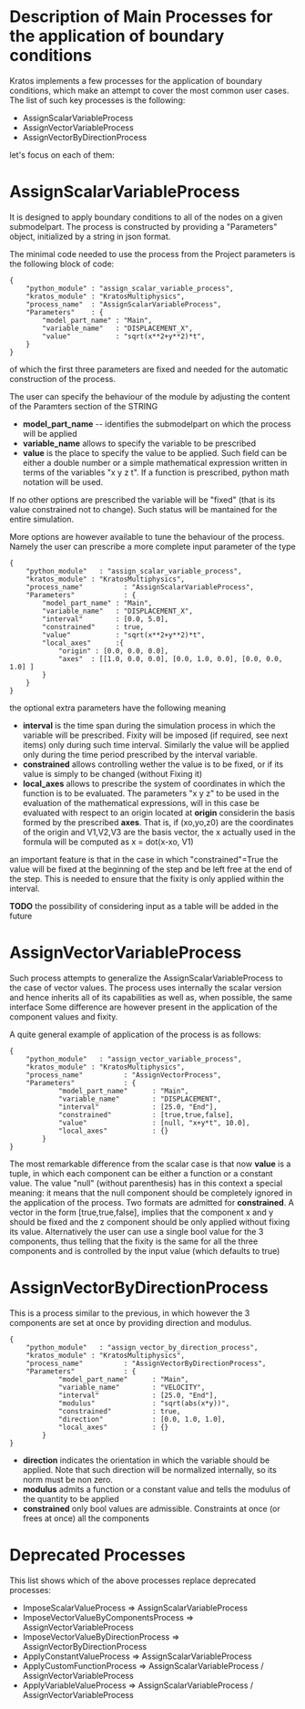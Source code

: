 # Description of Main Processes for the application of boundary conditions

Kratos implements a few processes for the application of boundary conditions, which make an attempt to cover the most common user cases.
The list of such key processes is the following:

- AssignScalarVariableProcess
- AssignVectorVariableProcess
- AssignVectorByDirectionProcess

let's focus on each of them:

# AssignScalarVariableProcess
It is designed to apply boundary conditions to all of the nodes on a given submodelpart.
The process is constructed by providing a "Parameters" object, initialized by a string in json format.

The minimal code needed to use the process from the Project parameters is the following block of code:

    {
        "python_module" : "assign_scalar_variable_process",
        "kratos_module" : "KratosMultiphysics",
        "process_name"  : "AssignScalarVariableProcess",
        "Parameters"    : {
            "model_part_name" : "Main",
            "variable_name"   : "DISPLACEMENT_X",
            "value"           : "sqrt(x**2+y**2)*t",
        }
    }
    
of which the first three parameters are fixed and needed for the automatic construction of the process. 

The user can specify the behaviour of the module by adjusting the content of the Paramters section of the STRING

- **model_part_name** -- identifies the submodelpart on which the process will be applied
- **variable_name** allows to specify the variable to be prescribed
- **value** is the place to specify the value to be applied. Such field can be either a double number or a simple mathematical expression written in terms of the variables "x y z t". If a function is prescribed, python math notation will be used.

If no other options are prescribed the variable will be "fixed" (that is its value constrained not to change). Such status will be mantained for the entire simulation.

More options are however available to tune the behaviour of the process. Namely the user can prescribe a more complete input parameter of the type

    {
        "python_module"   : "assign_scalar_variable_process",
        "kratos_module" : "KratosMultiphysics",
        "process_name"          : "AssignScalarVariableProcess",
        "Parameters"            : {
            "model_part_name" : "Main",
            "variable_name"   : "DISPLACEMENT_X",
            "interval"        : [0.0, 5.0],
            "constrained"     : true,
            "value"           : "sqrt(x**2+y**2)*t",
            "local_axes"      :{
                "origin" : [0.0, 0.0, 0.0],
                "axes"  : [[1.0, 0.0, 0.0], [0.0, 1.0, 0.0], [0.0, 0.0, 1.0] ]
            }
        }
    }
    
the optional extra parameters have the following meaning
- **interval** is the time span during the simulation process in which the variable will be prescribed. Fixity will be imposed (if required, see next items) only during such time interval. Similarly the value will be applied only during the time period prescribed by the interval variable.
- **constrained** allows controlling wether the value is to be fixed, or if its value is simply to be changed (without Fixing it)
- **local_axes** allows to prescribe the system of coordinates in which the function is to be evaluated. The parameters "x y z" to be used in the evaluation of the mathematical expressions, will in this case be evaluated with respect to an origin located at **origin** considerin the basis formed by the prescribed **axes**. That is, if (xo,yo,z0) are the coordinates of the origin and V1,V2,V3 are the basis vector, the x actually used in the formula will be computed as x = dot(x-xo, V1)

an important feature is that in the case in which "constrained"=True the value will be fixed at the beginning of the step and be left free at the end of the step. This is needed to ensure that the fixity is only applied within the interval. 

**TODO** the possibility of considering input as a table will be added in the future

# AssignVectorVariableProcess
Such process attempts to generalize the AssignScalarVariableProcess to the case of vector values. The process uses internally the scalar version and hence inherits all of its capabilities as well as, when possible, the same interface
Some difference are however present in the application of the component values and fixity.

A quite general example of application of the process is as follows:

    {
        "python_module"   : "assign_vector_variable_process",
        "kratos_module" : "KratosMultiphysics",
        "process_name"          : "AssignVectorProcess",
        "Parameters"            : {
                "model_part_name"      : "Main",
                "variable_name"        : "DISPLACEMENT",
                "interval"             : [25.0, "End"],
                "constrained"          : [true,true,false],
                "value"                : [null, "x+y*t", 10.0],
                "local_axes"           : {}
            }
    }
    
The most remarkable difference from the scalar case is that now **value** is a tuple, in which each component can be either a function or a constant value. The value "null" (without parenthesis) has in this context a special meaning: it means that the null component should be completely ignored in the application of the process.
Two formats are admitted for **constrained**. A vector in the form [true,true,false], implies that the component x and y should be fixed and the z component should be only applied without fixing its value. Alternatively the user can use a single bool value for the 3 components, thus telling that the fixity is the same for all the three components and is controlled by the input value (which defaults to true)


# AssignVectorByDirectionProcess
This is a process similar to the previous, in which however the 3 components are set at once by providing direction and modulus.

    {
        "python_module"   : "assign_vector_by_direction_process",
        "kratos_module" : "KratosMultiphysics",
        "process_name"          : "AssignVectorByDirectionProcess",
        "Parameters"            : {
                "model_part_name"      : "Main",
                "variable_name"        : "VELOCITY",
                "interval"             : [25.0, "End"],
                "modulus"              : "sqrt(abs(x*y))",
                "constrained"          : true,
                "direction"            : [0.0, 1.0, 1.0],
                "local_axes"           : {}
            }
    }
    
- **direction** indicates the orientation in which the variable should be applied. Note that such direction will be normalized internally, so its norm must be non zero.
- **modulus** admits a function or a constant value and tells the modulus of the quantity to be applied
- **constrained** only bool values are admissible. Constraints at once (or frees at once) all the components

# Deprecated Processes
This list shows which of the above processes replace deprecated processes:
* ImposeScalarValueProcess => AssignScalarVariableProcess
* ImposeVectorValueByComponentsProcess => AssignVectorVariableProcess
* ImposeVectorValueByDirectionProcess => AssignVectorByDirectionProcess
* ApplyConstantValueProcess => AssignScalarVariableProcess
* ApplyCustomFunctionProcess => AssignScalarVariableProcess / AssignVectorVariableProcess
* ApplyVariableValueProcess => AssignScalarVariableProcess / AssignVectorVariableProcess